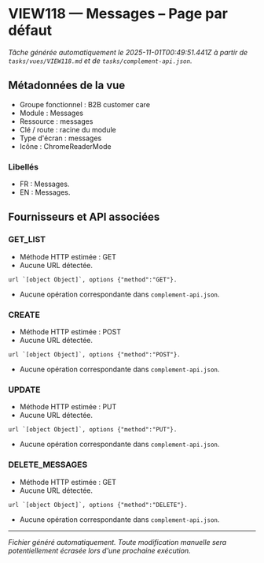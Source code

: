 # VIEW118 — Messages – Page par défaut

_Tâche générée automatiquement le 2025-11-01T00:49:51.441Z à partir de `tasks/vues/VIEW118.md` et de `tasks/complement-api.json`._

## Métadonnées de la vue

- Groupe fonctionnel : B2B customer care
- Module : Messages
- Ressource : messages
- Clé / route : racine du module
- Type d'écran : messages
- Icône : ChromeReaderMode

### Libellés
- FR : Messages.
- EN : Messages.

## Fournisseurs et API associées

### GET_LIST

- Méthode HTTP estimée : GET
- Aucune URL détectée.

```text
url `[object Object]`, options {"method":"GET"}.
```

- Aucune opération correspondante dans `complement-api.json`.

### CREATE

- Méthode HTTP estimée : POST
- Aucune URL détectée.

```text
url `[object Object]`, options {"method":"POST"}.
```

- Aucune opération correspondante dans `complement-api.json`.

### UPDATE

- Méthode HTTP estimée : PUT
- Aucune URL détectée.

```text
url `[object Object]`, options {"method":"PUT"}.
```

- Aucune opération correspondante dans `complement-api.json`.

### DELETE_MESSAGES

- Méthode HTTP estimée : GET
- Aucune URL détectée.

```text
url `[object Object]`, options {"method":"DELETE"}.
```

- Aucune opération correspondante dans `complement-api.json`.

---

_Fichier généré automatiquement. Toute modification manuelle sera potentiellement écrasée lors d'une prochaine exécution._
